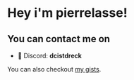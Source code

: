 # Hey i'm pierrelasse!

## You can contact me on
  - 💎 Discord: **dcistdreck**

You can also checkout [my gists](https://gist.github.com/pierrelasse/).
